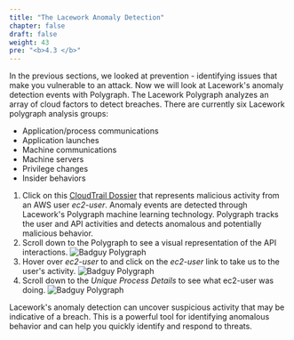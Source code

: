 ```yaml
---
title: "The Lacework Anomaly Detection"
chapter: false
draft: false
weight: 43
pre: "<b>4.3 </b>"
---
```


In the previous sections, we looked at prevention - identifying issues that make you vulnerable to an attack. Now we will look at Lacework's anomaly detection events with Polygraph. The Lacework Polygraph analyzes an array of cloud factors to detect breaches. There are currently six Lacework polygraph analysis groups:

* Application/process communications
* Application launches
* Machine communications
* Machine servers
* Privilege changes
* Insider behaviors

1. Click on this [CloudTrail Dossier](https://laceworkshop.lacework.net/ui/investigation/monitor/AlertInbox/11910/investigation?filter=severity%3ACritical+severity%3AHigh+severity%3AMedium&sort=START_TIME%3Adescending&timeRange=start%3A2023-04-03T04%3A11%3A00.000Z+end%3A2023-04-04T04%3A11%3A00.000Z) 
      that represents malicious activity from an AWS user _ec2-user_.
      Anomaly events are detected through Lacework's Polygraph machine learning technology. Polygraph tracks the user and API activities and detects anomalous and potentially malicious behavior.
2. Scroll down to the Polygraph to see a visual representation of the API interactions.
   ![Badguy Polygraph](/images/badguy-polygraph.png)
3. Hover over _ec2-user_ to and click on the _ec2-user_ link to take us to the user's activity.
![Badguy Polygraph](/images/ec2-user-polygraph.png)
4. Scroll down to the _Unique Process Details_ to see what ec2-user was doing.
   ![Badguy Polygraph](/images/ec2-user-process-details.png)

Lacework's anomaly detection can uncover suspicious activity that may be indicative of a breach. This is a powerful tool for identifying anomalous behavior and can help you quickly identify and respond to threats.

